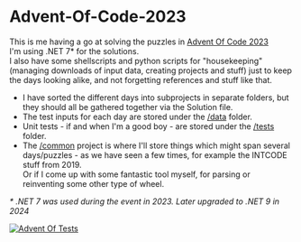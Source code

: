 # Advent-Of-Code-2023

This is me having a go at solving the puzzles in [Advent Of Code 2023](https://adventofcode.com/2023/)  
I'm using .NET 7* for the solutions.  
I also have some shellscripts and python scripts for "housekeeping" (managing downloads of input data, creating projects and stuff) just to keep the days looking alike, and not forgetting references and stuff like that.

- I have sorted the different days into subprojects in separate folders, but they should all be gathered together via the Solution file.  
- The test inputs for each day are stored under the [/data](/data) folder.  
- Unit tests - if and when I'm a good boy - are stored under the [/tests](/tests) folder.  
- The [/common](/common) project is where I'll store things which might span several days/puzzles - as we have seen a few times, for example the INTCODE stuff from 2019.  
Or if I come up with some fantastic tool myself, for parsing or reinventing some other type of wheel.  

_\* .NET 7 was used during the event in 2023. Later upgraded to .NET 9 in 2024_

[![Advent Of Tests](https://github.com/snailtail/Advent-Of-Code-2023/actions/workflows/main.yml/badge.svg)](https://github.com/snailtail/Advent-Of-Code-2023/actions/workflows/main.yml)
